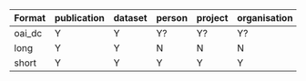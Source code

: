 |Format|publication |dataset|person|project|organisation|
|------------- | ---------------| ------------- | ------------- | ---------------| ------------- | 
| oai_dc| Y| Y |Y?|Y?|Y?|
| long | Y | Y|N|N|N|
| short |Y | Y|Y|Y|Y|
